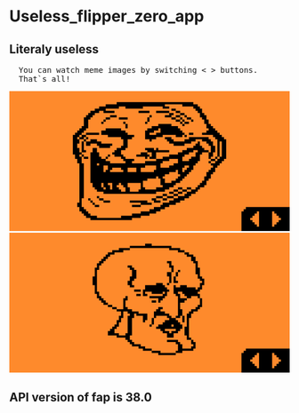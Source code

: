# Useless_flipper_zero_app
## Literaly useless
<pre>
  You can watch meme images by switching < > buttons.
  That`s all!
</pre>

<div>
  <img styles="display:inline-block;" src="screenshots/Screenshot-1.png"/>
  <img styles="display:inline-block;" src="screenshots/Screenshot-2.png"/>
</div>


## API version of fap is 38.0


